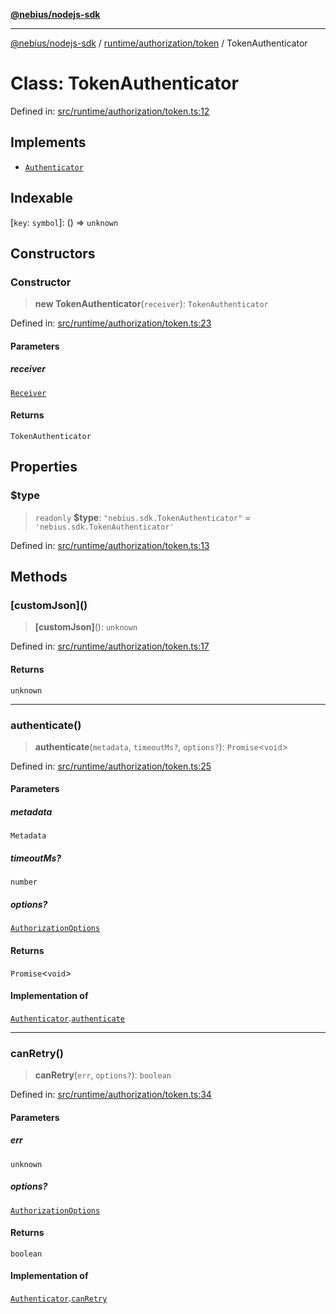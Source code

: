 [**@nebius/nodejs-sdk**](../../../../README.md)

---

[@nebius/nodejs-sdk](../../../../README.md) / [runtime/authorization/token](../README.md) / TokenAuthenticator

# Class: TokenAuthenticator

Defined in: [src/runtime/authorization/token.ts:12](https://github.com/nebius/nodejs-sdk/blob/b305f8e478cb0251c26d73900b264b3bd9a5cc58/src/runtime/authorization/token.ts#L12)

## Implements

- [`Authenticator`](../../provider/interfaces/Authenticator.md)

## Indexable

\[`key`: `symbol`\]: () => `unknown`

## Constructors

### Constructor

> **new TokenAuthenticator**(`receiver`): `TokenAuthenticator`

Defined in: [src/runtime/authorization/token.ts:23](https://github.com/nebius/nodejs-sdk/blob/b305f8e478cb0251c26d73900b264b3bd9a5cc58/src/runtime/authorization/token.ts#L23)

#### Parameters

##### receiver

[`Receiver`](../../../token/classes/Receiver.md)

#### Returns

`TokenAuthenticator`

## Properties

### $type

> `readonly` **$type**: `"nebius.sdk.TokenAuthenticator"` = `'nebius.sdk.TokenAuthenticator'`

Defined in: [src/runtime/authorization/token.ts:13](https://github.com/nebius/nodejs-sdk/blob/b305f8e478cb0251c26d73900b264b3bd9a5cc58/src/runtime/authorization/token.ts#L13)

## Methods

### \[customJson\]()

> **\[customJson\]**(): `unknown`

Defined in: [src/runtime/authorization/token.ts:17](https://github.com/nebius/nodejs-sdk/blob/b305f8e478cb0251c26d73900b264b3bd9a5cc58/src/runtime/authorization/token.ts#L17)

#### Returns

`unknown`

---

### authenticate()

> **authenticate**(`metadata`, `timeoutMs?`, `options?`): `Promise`\<`void`\>

Defined in: [src/runtime/authorization/token.ts:25](https://github.com/nebius/nodejs-sdk/blob/b305f8e478cb0251c26d73900b264b3bd9a5cc58/src/runtime/authorization/token.ts#L25)

#### Parameters

##### metadata

`Metadata`

##### timeoutMs?

`number`

##### options?

[`AuthorizationOptions`](../../provider/interfaces/AuthorizationOptions.md)

#### Returns

`Promise`\<`void`\>

#### Implementation of

[`Authenticator`](../../provider/interfaces/Authenticator.md).[`authenticate`](../../provider/interfaces/Authenticator.md#authenticate)

---

### canRetry()

> **canRetry**(`err`, `options?`): `boolean`

Defined in: [src/runtime/authorization/token.ts:34](https://github.com/nebius/nodejs-sdk/blob/b305f8e478cb0251c26d73900b264b3bd9a5cc58/src/runtime/authorization/token.ts#L34)

#### Parameters

##### err

`unknown`

##### options?

[`AuthorizationOptions`](../../provider/interfaces/AuthorizationOptions.md)

#### Returns

`boolean`

#### Implementation of

[`Authenticator`](../../provider/interfaces/Authenticator.md).[`canRetry`](../../provider/interfaces/Authenticator.md#canretry)
